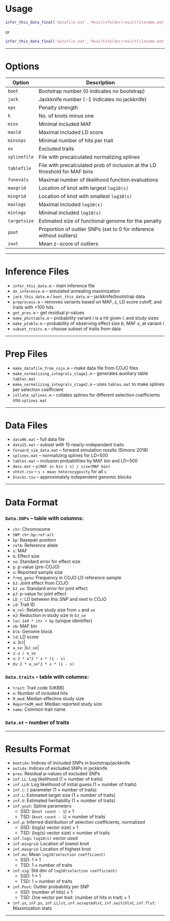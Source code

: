 # Usage

```matlab
infer_this_data_final('datafile.mat','Resultsfolder/resultfilename.mat','SSD')
```
or
```matlab
infer_this_data_final('datafile.mat','Resultsfolder/resultfilename.mat','TSD')
```

---

# Options

| Option       | Description                                                                 |
|--------------|-----------------------------------------------------------------------------|
| `boot`       | Bootstrap number (0 indicates no bootstrap)                                 |
| `jack`       | Jackknife number (-1 indicates no jackknife)                                |
| `eps`        | Penalty strength                                                            |
| `k`          | No. of knots minus one                                                      |
| `minx`       | Minimal included MAF                                                        |
| `maxld`      | Maximal included LD score                                                   |
| `minsnps`    | Minimal number of hits per trait                                            |
| `ex`         | Excluded traits                                                             |
| `splinefile` | File with precalculated normalizing splines                                 |
| `tablefile`  | File with precalculated prob of inclusion at the LD threshold for MAF bins  |
| `funevals`   | Maximal number of likelihood function evaluations                           |
| `maxgrid`    | Location of knot with largest `log10(s)`                                    |
| `mingrid`    | Location of knot with smallest `log10(s)`                                   |
| `maxlogs`    | Maximal included `log10(s)`                                                 |
| `minlogs`    | Minimal included `log10(s)`                                                 |
| `targetsize` | Estimated size of functional genome for the penalty                         |
| `pout`       | Proportion of outlier SNPs (set to 0 for inference without outliers)        |
| `zout`       | Mean z-score of outliers                                                    |

---

# Inference Files

- `infer_this_data.m` – main inference file  
- `do_inference.m` – simulated annealing maximization  
- `jack_this_data.m` / `boot_this_data.m` – jackknife/bootstrap data  
- `preprocess.m` – removes variants based on MAF, z, LD score cutoff, and traits with <100 hits  
- `get_pres.m` – get residual p-values  
- `make_phittable.m` – probability variant *i* is a hit given `C` and study sizes  
- `make_ptable.m` – probability of observing effect size *b*, MAF *x*, at variant *i*  
- `subset_traits.m` – choose subset of traits from data  

---

# Prep Files

- `make_datafile_from_cojo.m` – make data file from COJO files  
- `make_normalizing_integrals_stage1.m` – generates auxiliary table `tables.mat`  
- `make_normalizing_integrals_stage2.m` – uses `tables.mat` to make splines per selection coefficient  
- `collate_splines.m` – collates splines for different selection coefficients into `splines.mat`  

---

# Data Files

- `data96.mat` – full data file  
- `data15.mat` – subset with 15 nearly-independent traits  
- `forward_sim_data.mat` – forward simulation results (Simons 2018)  
- `splines.mat` – normalizing splines for LD=500  
- `tables.mat` – inclusion probabilities by MAF bin and LD=500  
- `dens.mat` – `p(MAF in bin | s) / size(MAF bin)`  
- `shtot.csv` – `s × mean heterozygosity` for all `s`  
- `blocks.tsv` – approximately independent genomic blocks  

---

# Data Format

### `Data.SNPs` – table with columns:
- `chr`: Chromosome  
- `SNP`: `chr:bp:ref:alt`  
- `bp`: Basepair position  
- `refA`: Reference allele  
- `x`: MAF  
- `b`: Effect size  
- `se`: Standard error for effect size  
- `p`: p-value (pre-COJO)  
- `n`: Reported sample size  
- `freq_geno`: Frequency in COJO LD reference sample  
- `bJ`: Joint effect from COJO  
- `bJ_se`: Standard error for joint effect  
- `pJ`: p-value for joint effect  
- `LD_r`: LD between this SNP and next in COJO  
- `id`: Trait ID  
- `m_rel`: Relative study size from `x` and `se`  
- `mJ`: Reduction in study size in `bJ_se`  
- `loc`: `1e9 * chr + bp` (unique identifier)  
- `xb`: MAF bin  
- `blk`: Genome block  
- `ld`: LD score  
- `a`: |`bJ`|  
- `a_se`: |`bJ_se`|  
- `z`: `a / a_se`  
- `v`: `2 * a^2 * x * (1 - x)`  
- `dv`: `2 * a_se^2 * x * (1 - x)`  

### `Data.traits` – table with columns:
- `trait`: Trait code (UKBB)  
- `n`: Number of included hits  
- `M_med`: Median effective study size  
- `ReportedM_med`: Median reported study size  
- `name`: Common trait name  

### `Data.nt` – number of traits  

---

# Results Format

- `bootidx`: Indices of included SNPs in bootstrap/jackknife  
- `outidx`: Indices of excluded SNPs in jackknife  
- `pres`: Residual p-values of excluded SNPs  
- `inf.LL`: Log likelihood (1 × number of traits)  
- `inf.LL0`: Log likelihood of initial guess (1 × number of traits)  
- `inf.c`: `C` parameter (1 × number of traits)  
- `inf.L`: Estimated target size (1 × number of traits)  
- `inf.V`: Estimated heritability (1 × number of traits)  
- `inf.yout`: Spline parameters  
  - SSD: (`knot count - 1`) × 1  
  - TSD: (`knot count - 1`) × number of traits  
- `inf.p`: Inferred distribution of selection coefficients, normalized  
  - SSD: (log(s) vector size) × 1  
  - TSD: (log(s) vector size) × number of traits  
- `inf.logs`: `log10(s)` vector used  
- `inf.mingrid`: Location of lowest knot  
- `inf.maxgrid`: Location of highest knot  
- `inf.mu`: Mean `log10(selection coefficient)`  
  - SSD: 1 × 1  
  - TSD: 1 × number of traits  
- `inf.sig`: Std dev of `log10(selection coefficient)`  
  - SSD: 1 × 1  
  - TSD: 1 × number of traits  
- `inf.Pout`: Outlier probability per SNP  
  - SSD: (number of hits) × 1  
  - TSD: One vector per trait: (number of hits in trait) × 1  
- `inf.ys`, `inf.ps`, `inf.LLlst`, `inf.acceptedlst`, `inf.switchlst`, `inf.Tlst`: Maximization stats  

---

